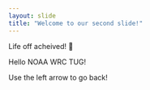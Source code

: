```yaml
---
layout: slide
title: "Welcome to our second slide!"
---
```

Life off acheived! :rocket:

Hello NOAA WRC TUG!

Use the left arrow to go back!

